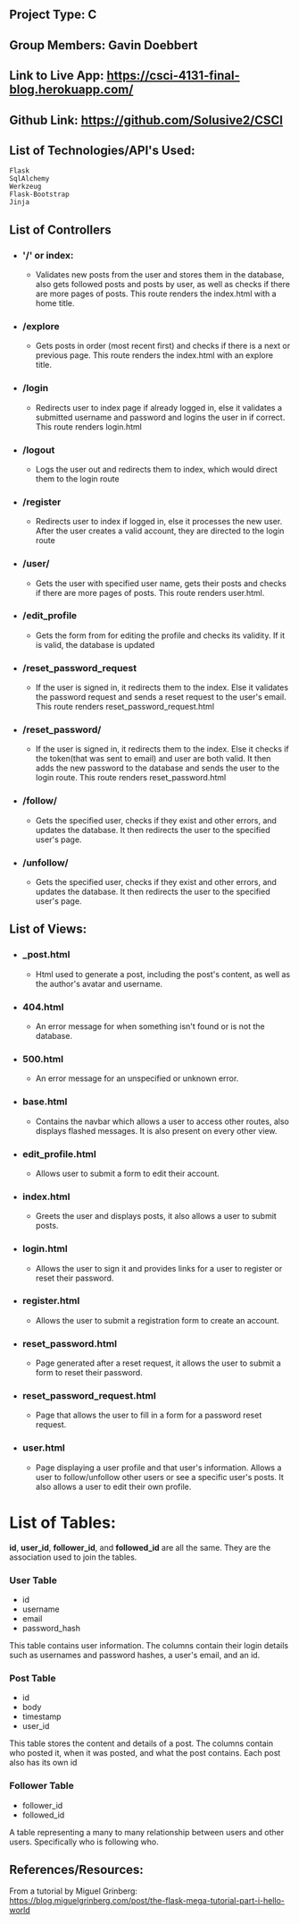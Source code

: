 ## **Project Type:** C
## **Group Members:** Gavin Doebbert
## **Link to Live App:** https://csci-4131-final-blog.herokuapp.com/
## **Github Link:** https://github.com/Solusive2/CSCI
## **List of Technologies/API's Used:**
	Flask 
	SqlAlchemy
	Werkzeug
	Flask-Bootstrap
	Jinja




## **List of Controllers**

* ### **'/' or index:**
  * Validates new posts from the user and stores them in the database, also gets followed posts and posts by user, as well as checks if there are more pages of posts. This route renders the index.html with a home title.

* ### **/explore**
  * Gets posts in order (most recent first) and checks if there is a next or previous page. This route renders the index.html with an explore title.

* ### **/login**
  * Redirects user to index page if already logged in, else it validates a submitted username and password and logins the user in if correct. This route renders login.html

* ### **/logout**
  * Logs the user out and redirects them to index, which would direct them to the login route

* ### **/register**
  * Redirects user to index if logged in, else it processes the new user. After the user creates a valid account, they are directed to the login route

* ### **/user/<username>**
  * Gets the user with specified user name, gets their posts and checks if there are more pages of posts. This route renders user.html.

* ### **/edit_profile**
  * Gets the form from for editing the profile and checks its validity. If it is valid, the database is updated 

* ### **/reset_password_request**
  * If the user is signed in, it redirects them to the index. Else it validates the password request and sends a reset request to the user's email. This route renders reset_password_request.html

* ### **/reset_password/<token>**
  * If the user is signed in, it redirects them to the index. Else it checks if the token(that was sent to email) and user are both valid. It then adds the new password to the database and sends the user to the login route. This route renders reset_password.html

* ### **/follow/<username>**
  * Gets the specified user, checks if they exist and other errors, and updates the database. It then redirects the user to the specified user's page.

* ### **/unfollow/<username>**
  * Gets the specified user, checks if they exist and other errors, and updates the database. It then redirects the user to the specified user's page.





## **List of Views:**


* ### **_post.html**
  * Html used to generate a post, including the post's content, as well as the author's avatar and username.

* ### **404.html**
  * An error message for when something isn't found or is not the database.

* ### **500.html**
  * An error message for an unspecified or unknown error.

* ### **base.html**
  * Contains the navbar which allows a user to access other routes, also displays flashed messages. It is also present on every other view.

* ### **edit_profile.html**
  * Allows user to submit a form to edit their account.

* ### **index.html**
  * Greets the user and displays posts, it also allows a user to submit posts.

* ### **login.html**
  * Allows the user to sign it and provides links for a user to register or reset their password.

* ### **register.html**
  * Allows the user to submit a registration form to create an account.

* ### **reset_password.html**
  * Page generated after a reset request, it allows the user to submit a form to reset their password.

* ### **reset_password_request.html**
  * Page that allows the user to fill in a form for a password reset request.

* ### **user.html**
  * Page displaying a user profile and that user's information. Allows a user to follow/unfollow other users or see a specific user's posts. It also allows a user to edit their own profile.






# **List of Tables:**
**id**, **user_id**, **follower_id**, and **followed_id** are all the same. They are the association used to join the tables.
	

### **User Table**
* id
* username
* email
* password_hash

This table contains user information. The columns contain their login details such as usernames and password hashes, a user's email, and an id.

### **Post Table**
* id
* body
* timestamp
* user_id

This table stores the content and details of a post. The columns contain who posted it, when it was posted, and what the post contains. Each post also has its own id

### **Follower Table**

* follower_id
* followed_id

A table representing a many to many relationship between users and other users. Specifically who is following who.



## **References/Resources:**

From a tutorial by Miguel Grinberg:   
	https://blog.miguelgrinberg.com/post/the-flask-mega-tutorial-part-i-hello-world
